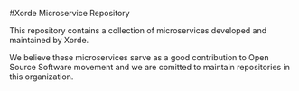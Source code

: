#Xorde Microservice Repository

This repository contains a collection of microservices developed and maintained by Xorde.

We believe these microservices serve as a good contribution to Open Source Software movement and we are comitted to maintain repositories in this organization.
